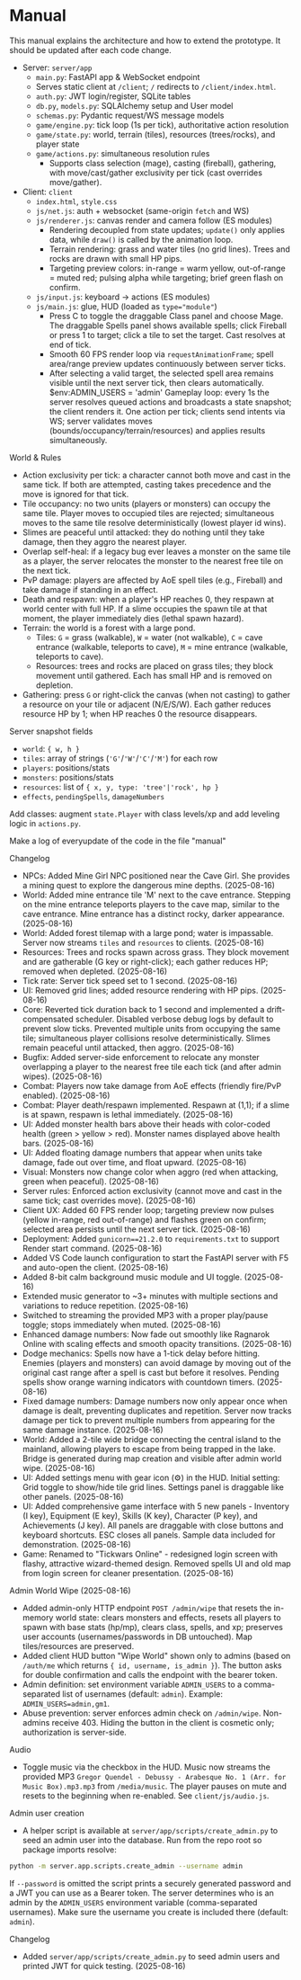 # Manual

This manual explains the architecture and how to extend the prototype. It should be updated after each code change.

- Server: `server/app`
  - `main.py`: FastAPI app & WebSocket endpoint
  - Serves static client at `/client`; `/` redirects to `/client/index.html`.
  - `auth.py`: JWT login/register, SQLite tables
  - `db.py`, `models.py`: SQLAlchemy setup and User model
  - `schemas.py`: Pydantic request/WS message models
  - `game/engine.py`: tick loop (1s per tick), authoritative action resolution
  - `game/state.py`: world, terrain (tiles), resources (trees/rocks), and player state
  - `game/actions.py`: simultaneous resolution rules
    - Supports class selection (mage), casting (fireball), gathering, with move/cast/gather exclusivity per tick (cast overrides move/gather).
- Client: `client`
  - `index.html`, `style.css`
  - `js/net.js`: auth + websocket (same-origin `fetch` and WS)
  - `js/renderer.js`: canvas render and camera follow (ES modules)
    - Rendering decoupled from state updates; `update()` only applies data, while `draw()` is called by the animation loop.
    - Terrain rendering: grass and water tiles (no grid lines). Trees and rocks are drawn with small HP pips.
    - Targeting preview colors: in-range = warm yellow, out-of-range = muted red; pulsing alpha while targeting; brief green flash on confirm.
  - `js/input.js`: keyboard -> actions (ES modules)
  - `js/main.js`: glue, HUD (loaded as `type="module"`)
    - Press C to toggle the draggable Class panel and choose Mage. The draggable Spells panel shows available spells; click Fireball or press 1 to target; click a tile to set the target. Cast resolves at end of tick.
    - Smooth 60 FPS render loop via `requestAnimationFrame`; spell area/range preview updates continuously between server ticks.
    - After selecting a valid target, the selected spell area remains visible until the next server tick, then clears automatically.
$env:ADMIN_USERS = 'admin'
Gameplay loop: every 1s the server resolves queued actions and broadcasts a state snapshot; the client renders it. One action per tick; clients send intents via WS; server validates moves (bounds/occupancy/terrain/resources) and applies results simultaneously.

World & Rules
- Action exclusivity per tick: a character cannot both move and cast in the same tick. If both are attempted, casting takes precedence and the move is ignored for that tick.
- Tile occupancy: no two units (players or monsters) can occupy the same tile. Player moves to occupied tiles are rejected; simultaneous moves to the same tile resolve deterministically (lowest player id wins).
- Slimes are peaceful until attacked: they do nothing until they take damage, then they aggro the nearest player.
 - Overlap self-heal: if a legacy bug ever leaves a monster on the same tile as a player, the server relocates the monster to the nearest free tile on the next tick.
 - PvP damage: players are affected by AoE spell tiles (e.g., Fireball) and take damage if standing in an effect.
 - Death and respawn: when a player's HP reaches 0, they respawn at world center with full HP. If a slime occupies the spawn tile at that moment, the player immediately dies (lethal spawn hazard).
 - Terrain: the world is a forest with a large pond.
   - Tiles: `G` = grass (walkable), `W` = water (not walkable), `C` = cave entrance (walkable, teleports to cave), `M` = mine entrance (walkable, teleports to cave).
   - Resources: trees and rocks are placed on grass tiles; they block movement until gathered. Each has small HP and is removed on depletion.
 - Gathering: press `G` or right-click the canvas (when not casting) to gather a resource on your tile or adjacent (N/E/S/W). Each gather reduces resource HP by 1; when HP reaches 0 the resource disappears.

Server snapshot fields
- `world`: `{ w, h }`
- `tiles`: array of strings (`'G'`/`'W'`/`'C'`/`'M'`) for each row
- `players`: positions/stats
- `monsters`: positions/stats
- `resources`: list of `{ x, y, type: 'tree'|'rock', hp }`
- `effects`, `pendingSpells`, `damageNumbers`

Add classes: augment `state.Player` with class levels/xp and add leveling logic in `actions.py`.

Make a log of everyupdate of the code in the file "manual"


Changelog
- NPCs: Added Mine Girl NPC positioned near the Cave Girl. She provides a mining quest to explore the dangerous mine depths. (2025-08-16)
- World: Added mine entrance tile 'M' next to the cave entrance. Stepping on the mine entrance teleports players to the cave map, similar to the cave entrance. Mine entrance has a distinct rocky, darker appearance. (2025-08-16)
- World: Added forest tilemap with a large pond; water is impassable. Server now streams `tiles` and `resources` to clients. (2025-08-16)
- Resources: Trees and rocks spawn across grass. They block movement and are gatherable (G key or right-click); each gather reduces HP; removed when depleted. (2025-08-16)
- Tick rate: Server tick speed set to 1 second. (2025-08-16)
- UI: Removed grid lines; added resource rendering with HP pips. (2025-08-16)
- Core: Reverted tick duration back to 1 second and implemented a drift-compensated scheduler. Disabled verbose debug logs by default to prevent slow ticks. Prevented multiple units from occupying the same tile; simultaneous player collisions resolve deterministically. Slimes remain peaceful until attacked, then aggro. (2025-08-16)
- Bugfix: Added server-side enforcement to relocate any monster overlapping a player to the nearest free tile each tick (and after admin wipes). (2025-08-16)
- Combat: Players now take damage from AoE effects (friendly fire/PvP enabled). (2025-08-16)
- Combat: Player death/respawn implemented. Respawn at (1,1); if a slime is at spawn, respawn is lethal immediately. (2025-08-16)
- UI: Added monster health bars above their heads with color-coded health (green > yellow > red). Monster names displayed above health bars. (2025-08-16)
- UI: Added floating damage numbers that appear when units take damage, fade out over time, and float upward. (2025-08-16)
- Visual: Monsters now change color when aggro (red when attacking, green when peaceful). (2025-08-16)
- Server rules: Enforced action exclusivity (cannot move and cast in the same tick; cast overrides move). (2025-08-16)
- Client UX: Added 60 FPS render loop; targeting preview now pulses (yellow in-range, red out-of-range) and flashes green on confirm; selected area persists until the next server tick. (2025-08-16)
- Deployment: Added `gunicorn==21.2.0` to `requirements.txt` to support Render start command. (2025-08-16)
- Added VS Code launch configuration to start the FastAPI server with F5 and auto-open the client. (2025-08-16)
- Added 8-bit calm background music module and UI toggle. (2025-08-16)
- Extended music generator to ~3+ minutes with multiple sections and variations to reduce repetition. (2025-08-16)
- Switched to streaming the provided MP3 with a proper play/pause toggle; stops immediately when muted. (2025-08-16)
- Enhanced damage numbers: Now fade out smoothly like Ragnarok Online with scaling effects and smooth opacity transitions. (2025-08-16)
- Dodge mechanics: Spells now have a 1-tick delay before hitting. Enemies (players and monsters) can avoid damage by moving out of the original cast range after a spell is cast but before it resolves. Pending spells show orange warning indicators with countdown timers. (2025-08-16)
- Fixed damage numbers: Damage numbers now only appear once when damage is dealt, preventing duplicates and repetition. Server now tracks damage per tick to prevent multiple numbers from appearing for the same damage instance. (2025-08-16)
- World: Added a 2-tile wide bridge connecting the central island to the mainland, allowing players to escape from being trapped in the lake. Bridge is generated during map creation and visible after admin world wipe. (2025-08-16)
- UI: Added settings menu with gear icon (⚙️) in the HUD. Initial setting: Grid toggle to show/hide tile grid lines. Settings panel is draggable like other panels. (2025-08-16)
- UI: Added comprehensive game interface with 5 new panels - Inventory (I key), Equipment (E key), Skills (K key), Character (P key), and Achievements (J key). All panels are draggable with close buttons and keyboard shortcuts. ESC closes all panels. Sample data included for demonstration. (2025-08-16)
- Game: Renamed to "Tickwars Online" - redesigned login screen with flashy, attractive wizard-themed design. Removed spells UI and old map from login screen for cleaner presentation. (2025-08-16)

Admin World Wipe (2025-08-16)
- Added admin-only HTTP endpoint `POST /admin/wipe` that resets the in-memory world state: clears monsters and effects, resets all players to spawn with base stats (hp/mp), clears class, spells, and xp; preserves user accounts (usernames/passwords in DB untouched). Map tiles/resources are preserved.
- Added client HUD button "Wipe World" shown only to admins (based on `/auth/me` which returns `{ id, username, is_admin }`). The button asks for double confirmation and calls the endpoint with the bearer token.
- Admin definition: set environment variable `ADMIN_USERS` to a comma-separated list of usernames (default: `admin`). Example: `ADMIN_USERS=admin,gm1`.
- Abuse prevention: server enforces admin check on `/admin/wipe`. Non-admins receive 403. Hiding the button in the client is cosmetic only; authorization is server-side.

Audio
- Toggle music via the checkbox in the HUD. Music now streams the provided MP3 `Gregor Quendel - Debussy - Arabesque No. 1 (Arr. for Music Box).mp3.mp3` from `/media/music`. The player pauses on mute and resets to the beginning when re-enabled. See `client/js/audio.js`.

Admin user creation
- A helper script is available at `server/app/scripts/create_admin.py` to seed an admin user into the database. Run from the repo root so package imports resolve:

```bash
python -m server.app.scripts.create_admin --username admin
```

If `--password` is omitted the script prints a securely generated password and a JWT you can use as a Bearer token. The server determines who is an admin by the `ADMIN_USERS` environment variable (comma-separated usernames). Make sure the username you create is included there (default: `admin`).

Changelog
- Added `server/app/scripts/create_admin.py` to seed admin users and printed JWT for quick testing. (2025-08-16)
